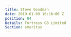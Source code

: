 ```yaml
---
title: Steve Goodman
date: 2019-01-09 16:16:00 Z
position: 84
Details: Fortress GB Limited
Section: emeritus
---
```


